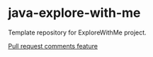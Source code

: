 # java-explore-with-me
Template repository for ExploreWithMe project.

[Pull request comments feature](https://github.com/Xoroma/java-explore-with-me/pull/5)
